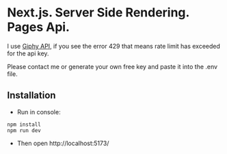 # Next.js. Server Side Rendering. Pages Api.

I use [Giphy API](https://developers.giphy.com/explorer/), if you see the error 429 that means rate limit has exceeded for the api key.

Please contact me or generate your own free key and paste it into the .env file.

## Installation

- Run in console:

```
npm install
npm run dev
```

- Then open http://localhost:5173/
